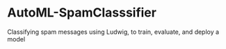 # AutoML-SpamClasssifier
Classifying spam messages using  Ludwig, to train, evaluate, and deploy a model
